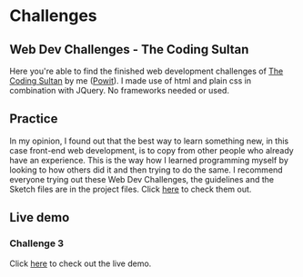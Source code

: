 # Challenges
## Web Dev Challenges - The Coding Sultan
Here you're able to find the finished web development challenges of <a target="_blank" href="http://www.instagram.com/thecodingsultan">The Coding Sultan</a> by me (<a target="_blank" href="http://www.instagram.com/powit.be">Powit</a>). I made use of html and plain css in combination with JQuery. No frameworks needed or used.

## Practice
In my opinion, I found out that the best way to learn something new, in this case front-end web development, is to copy from other people who already have an experience. This is the way how I learned programming myself by looking to how others did it and then trying to do the same. I recommend everyone trying out these Web Dev Challenges, the guidelines and the Sketch files are in the project files. Click <a target="_blank" href="http://www.linktr.ee/thecodingsultan">here</a> to check them out.

## Live demo
### Challenge 3
Click <a target="_blank" href="http://www.powit.be/challenge3">here</a> to check out the live demo.
